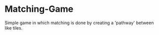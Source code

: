 # Matching-Game

Simple game in which matching is done by creating a 'pathway' between like tiles. 
